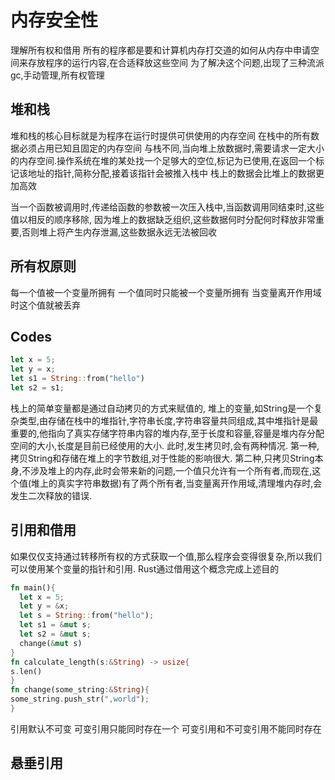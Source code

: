 # 内存安全性
理解所有权和借用
所有的程序都是要和计算机内存打交道的如何从内存中申请空间来存放程序的运行内容,在合适释放这些空间
为了解决这个问题,出现了三种流派
gc,手动管理,所有权管理

## 堆和栈
堆和栈的核心目标就是为程序在运行时提供可供使用的内存空间
在栈中的所有数据必须占用已知且固定的内存空间
与栈不同,当向堆上放数据时,需要请求一定大小的内存空间.操作系统在堆的某处找一个足够大的空位,标记为已使用,在返回一个标记该地址的指针,简称分配,接着该指针会被推入栈中
栈上的数据会比堆上的数据更加高效

当一个函数被调用时,传递给函数的参数被一次压入栈中,当函数调用同结束时,这些值以相反的顺序移除,
  因为堆上的数据缺乏组织,这些数据何时分配何时释放非常重要,否则堆上将产生内存泄漏,这些数据永远无法被回收

## 所有权原则
  每一个值被一个变量所拥有
  一个值同时只能被一个变量所拥有
  当变量离开作用域时这个值就被丢弃

## Codes
  ```Rust
  let x = 5;
  let y = x;
  let s1 = String::from("hello")
  let s2 = s1;
  ```
  栈上的简单变量都是通过自动拷贝的方式来赋值的,
  堆上的变量,如String是一个复杂类型,由存储在栈中的堆指针,字符串长度,字符串容量共同组成,其中堆指针是最重要的,他指向了真实存储字符串内容的堆内存,至于长度和容量,容量是堆内存分配空间的大小,长度是目前已经使用的大小.
  此时,发生拷贝时,会有两种情况.
  第一种,拷贝String和存储在堆上的字节数组,对于性能的影响很大.
  第二种,只拷贝String本身,不涉及堆上的内存,此时会带来新的问题,一个值只允许有一个所有者,而现在,这个值(堆上的真实字符串数据)有了两个所有者,当变量离开作用域,清理堆内存时,会发生二次释放的错误.

## 引用和借用
  如果仅仅支持通过转移所有权的方式获取一个值,那么程序会变得很复杂,所以我们可以使用某个变量的指针和引用.
  Rust通过借用这个概念完成上述目的
  ```Rust
  fn main(){
    let x = 5;
    let y = &x;
    let s = String::from("hello");
    let s1 = &mut s;
    let s2 = &mut s;
    change(&mut s)
  }
fn calculate_length(s:&String) -> usize{
  s.len()
}
fn change(some_string:&String){
  some_string.push_str(",world");
}
```
引用默认不可变
可变引用只能同时存在一个
可变引用和不可变引用不能同时存在

## 悬垂引用



